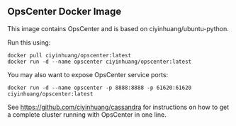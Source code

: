## OpsCenter Docker Image
This image contains OpsCenter and is based on ciyinhuang/ubuntu-python.
  
Run this using:

```
docker pull ciyinhuang/opscenter:latest
docker run -d --name opscenter ciyinhuang/opscenter:latest
```

You may also want to expose OpsCenter service ports:
```
docker run -d --name opscenter -p 8888:8888 -p 61620:61620 ciyinhuang/opscenter:latest
```

See https://github.com/ciyinhuang/cassandra for instructions on how to get a complete cluster running with OpsCenter in one line.
